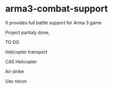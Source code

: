 # arma3-combat-support
It provides full battle support for Arma 3 game

Project partialy done,



TO DO

Helicopter transport

CAS Helicopter

Air strike

Uav recon

